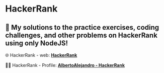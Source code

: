 # HackerRank
🧪  My solutions to the practice exercises, coding challenges, and other problems on HackerRank using only NodeJS!
---
🌐 HackerRank - web: **[HackerRank](https://www.hackerrank.com/)**

🧑‍💻 HackerRank - Profile: **[AlbertoAlejandro - HackerRank](https://www.hackerrank.com/albertoalejandro)**